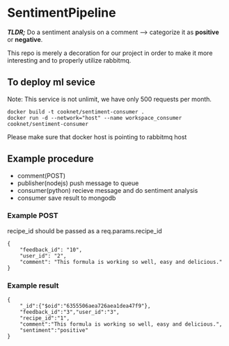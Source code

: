 # SentimentPipeline

**_TLDR;_** Do a sentiment analysis on a comment --> categorize it as **positive** or **negative**.

This repo is merely a decoration for our project in order to make it more interesting and to properly utilize rabbitmq.

## To deploy ml sevice

Note: This service is not unlimit, we have only 500 requests per month.

```
docker build -t cooknet/sentiment-consumer .
docker run -d --network="host" --name workspace_consumer cooknet/sentiment-consumer
```

Please make sure that docker host is pointing to rabbitmq host

## Example procedure

- comment(POST)
- publisher(nodejs) push message to queue 
- consumer(python) recieve message and do sentiment analysis 
- consumer save result to mongodb

### Example POST

recipe_id should be passed as a req.params.recipe_id

```
{
    "feedback_id": "10",
    "user_id": "2",
    "comment": "This formula is working so well, easy and delicious."
}
```

### Example result

```
{
    "_id":{"$oid":"6355506aea726aea1dea47f9"},
    "feedback_id":"3","user_id":"3",
    "recipe_id":"1",
    "comment":"This formula is working so well, easy and delicious.",
    "sentiment":"positive"
}
```
